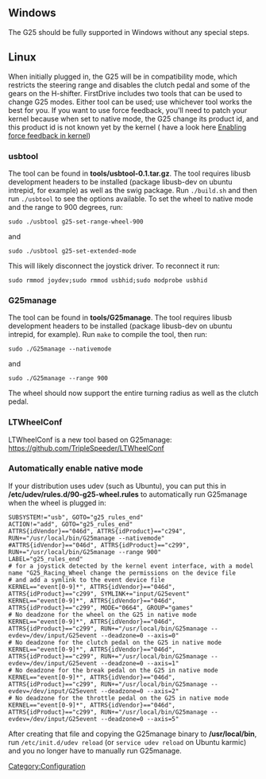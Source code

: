 Windows
-------

The G25 should be fully supported in Windows without any special steps.

Linux
-----

When initially plugged in, the G25 will be in compatibility mode, which restricts the steering range and disables the clutch pedal and some of the gears on the H-shifter. FirstDrive includes two tools that can be used to change G25 modes. Either tool can be used; use whichever tool works the best for you. If you want to use force feedback, you'll need to patch your kernel because when set to native mode, the G25 change its product id, and this product id is not known yet by the kernel ( have a look here [Enabling force feedback in kernel](Enabling_force_feedback_in_kernel.md))

### usbtool

The tool can be found in **tools/usbtool-0.1.tar.gz**. The tool requires libusb development headers to be installed (package libusb-dev on ubuntu intrepid, for example) as well as the swig package. Run `./build.sh` and then run `./usbtool` to see the options available. To set the wheel to native mode and the range to 900 degrees, run:

    sudo ./usbtool g25-set-range-wheel-900

and

    sudo ./usbtool g25-set-extended-mode

This will likely disconnect the joystick driver. To reconnect it run:

    sudo rmmod joydev;sudo rmmod usbhid;sudo modprobe usbhid

### G25manage

The tool can be found in **tools/G25manage**. The tool requires libusb development headers to be installed (package libusb-dev on ubuntu intrepid, for example). Run `make` to compile the tool, then run:

    sudo ./G25manage --nativemode

and

    sudo ./G25manage --range 900

The wheel should now support the entire turning radius as well as the clutch pedal.

### LTWheelConf

LTWheelConf is a new tool based on G25manage: <https://github.com/TripleSpeeder/LTWheelConf>

### Automatically enable native mode

If your distribution uses udev (such as Ubuntu), you can put this in **/etc/udev/rules.d/90-g25-wheel.rules** to automatically run G25manage when the wheel is plugged in:

    SUBSYSTEM!="usb", GOTO="g25_rules_end"
    ACTION!="add", GOTO="g25_rules_end"
    ATTRS{idVendor}=="046d", ATTRS{idProduct}=="c294", RUN+="/usr/local/bin/G25manage --nativemode"
    #ATTRS{idVendor}=="046d", ATTRS{idProduct}=="c299", RUN+="/usr/local/bin/G25manage --range 900"
    LABEL="g25_rules_end"
    # for a joystick detected by the kernel event interface, with a model name "G25_Racing_Wheel change the permissions on the device file
    # and add a symlink to the event device file
    KERNEL=="event[0-9]*", ATTRS{idVendor}=="046d", ATTRS{idProduct}=="c299", SYMLINK+="input/G25event"
    KERNEL=="event[0-9]*", ATTRS{idVendor}=="046d", ATTRS{idProduct}=="c299", MODE="0664", GROUP="games"
    # No deadzone for the wheel on the G25 in native mode
    KERNEL=="event[0-9]*", ATTRS{idVendor}=="046d", ATTRS{idProduct}=="c299", RUN+="/usr/local/bin/G25manage --evdev=/dev/input/G25event --deadzone=0 --axis=0"
    # No deadzone for the clutch pedal on the G25 in native mode
    KERNEL=="event[0-9]*", ATTRS{idVendor}=="046d", ATTRS{idProduct}=="c299", RUN+="/usr/local/bin/G25manage --evdev=/dev/input/G25event --deadzone=0 --axis=1"
    # No deadzone for the break pedal on the G25 in native mode
    KERNEL=="event[0-9]*", ATTRS{idVendor}=="046d", ATTRS{idProduct}=="c299", RUN+="/usr/local/bin/G25manage --evdev=/dev/input/G25event --deadzone=0 --axis=2"
    # No deadzone for the throttle pedal on the G25 in native mode
    KERNEL=="event[0-9]*", ATTRS{idVendor}=="046d", ATTRS{idProduct}=="c299", RUN+="/usr/local/bin/G25manage --evdev=/dev/input/G25event --deadzone=0 --axis=5"

After creating that file and copying the G25manage binary to **/usr/local/bin**, run `/etc/init.d/udev reload` (or `service udev reload` on Ubuntu karmic) and you no longer have to manually run G25manage.

<Category:Configuration>
